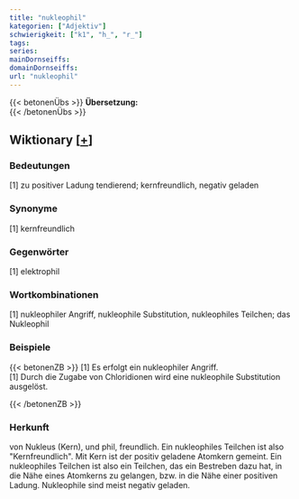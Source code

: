 ```yaml
---
title: "nukleophil"
kategorien: ["Adjektiv"]
schwierigkeit: ["k1", "h_", "r_"]
tags:
series:
mainDornseiffs:
domainDornseiffs:
url: "nukleophil"
---
```


{{< betonenÜbs >}}
**Übersetzung:**  
{{< /betonenÜbs >}}

## Wiktionary [[+](https://de.wiktionary.org/wiki/nukleophil)]

### Bedeutungen
[1] zu positiver Ladung tendierend; kernfreundlich, negativ geladen  

### Synonyme
[1] kernfreundlich  

### Gegenwörter
[1] elektrophil  

### Wortkombinationen
[1] nukleophiler Angriff, nukleophile Substitution, nukleophiles Teilchen; das Nukleophil  

### Beispiele
{{< betonenZB >}}
[1] Es erfolgt ein nukleophiler Angriff.  
[1] Durch die Zugabe von Chloridionen wird eine nukleophile Substitution ausgelöst.  

{{< /betonenZB >}}
### Herkunft
von Nukleus (Kern), und phil, freundlich. Ein nukleophiles Teilchen ist also "Kernfreundlich". Mit Kern ist der positiv geladene Atomkern gemeint. Ein nukleophiles Teilchen ist also ein Teilchen, das ein Bestreben dazu hat, in die Nähe eines Atomkerns zu gelangen, bzw. in die Nähe einer positiven Ladung. Nukleophile sind meist negativ geladen.  


